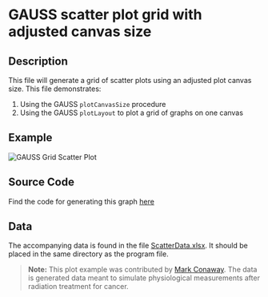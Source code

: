 # GAUSS scatter plot grid with adjusted canvas size

## Description
This file will generate a grid of scatter plots using an adjusted plot canvas size. This file demonstrates:
1.  Using the GAUSS `plotCanvasSize` procedure
2.  Using the GAUSS `plotLayout` to plot a grid of graphs on one canvas

## Example
![GAUSS Grid Scatter Plot](https://github.com/ec78/gauss-plot-library/blob/master/images/grid-plot-adjusted-canvas.jpeg)

## Source Code
Find the code for generating this graph [here](https://github.com/ec78/gauss-plot-library/blob/master/src/grid-plot-adjusted-canvas.gss)

## Data
The accompanying data is found in the file [ScatterData.xlsx](https://github.com/ec78/gauss-plot-library/blob/master/data/ScatterData.xlsx). It should be placed in the same directory as the program file.

> **Note:** This plot example was contributed by [Mark Conaway](https://med.virginia.edu/phs/2017/09/07/conaway-mark-r-ph-d/). The data is generated data meant to simulate physiological measurements after radiation treatment for cancer.
